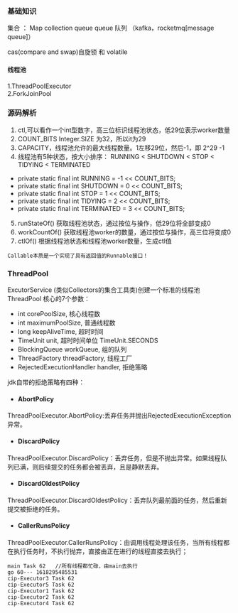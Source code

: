 ### 基础知识
集合 ： Map collection queue
queue 队列 （kafka，rocketmq[message queue]）

cas(compare and swap)自旋锁 和 volatile

#### 线程池
1.ThreadPoolExecutor<br>
2.ForkJoinPool

### 源码解析
1. ctl,可以看作一个int型数字，高三位标识线程池状态，低29位表示worker数量
2. COUNT_BITS Integer.SIZE 为32，所以it为29
3. CAPACITY，线程池允许的最大线程数量。1左移29位，然后-1，即 2^29 -1 
4. 线程池有5种状态，按大小排序： RUNNING < SHUTDOWN < STOP < TIDYING < TERMINATED
* private static final int RUNNING    = -1 << COUNT_BITS;
* private static final int SHUTDOWN   =  0 << COUNT_BITS;
* private static final int STOP       =  1 << COUNT_BITS;
* private static final int TIDYING    =  2 << COUNT_BITS;
* private static final int TERMINATED =  3 << COUNT_BITS;
5. runStateOf() 获取线程池状态，通过按位与操作，低29位将全部变成0
6. workCountOf() 获取线程池worker的数量，通过按位与操作，高三位将变成0 
7. ctlOf() 根据线程池状态和线程池worker数量，生成ctl值


```Callable
Callable本质是一个实现了具有返回值的Runnable接口！
```


### ThreadPool
ExcutorService (类似Collectors的集合工具类)创建一个标准的线程池<br/>
ThreadPool 核心的7个参数：<br>
* int corePoolSize,   核心线程数
* int maximumPoolSize,  普通线程数
*  long keepAliveTime,  超时时间
*  TimeUnit unit,   超时时间单位 TimeUnit.SECONDS
*  BlockingQueue<Runnable> workQueue, 组的队列
*  ThreadFactory threadFactory,  线程工厂
* RejectedExecutionHandler handler,  拒绝策略

jdk自带的拒绝策略有四种：

- #### AbortPolicy

ThreadPoolExecutor.AbortPolicy:丢弃任务并抛出RejectedExecutionException异常。

- #### DiscardPolicy

ThreadPoolExecutor.DiscardPolicy：丢弃任务，但是不抛出异常。如果线程队列已满，则后续提交的任务都会被丢弃，且是静默丢弃。

- #### DiscardOldestPolicy

ThreadPoolExecutor.DiscardOldestPolicy：丢弃队列最前面的任务，然后重新提交被拒绝的任务。

- #### CallerRunsPolicy

ThreadPoolExecutor.CallerRunsPolicy：由调用线程处理该任务，当所有线程都在执行任务时，不执行抛弃，直接由正在进行的线程直接去执行；

```
main Task 62   //所有线程都忙碌，由main去执行
go 60--- 1618295485531
cip-Executor3 Task 62
cip-Executor5 Task 62
cip-Executor1 Task 62
cip-Executor2 Task 62
cip-Executor4 Task 62
```

